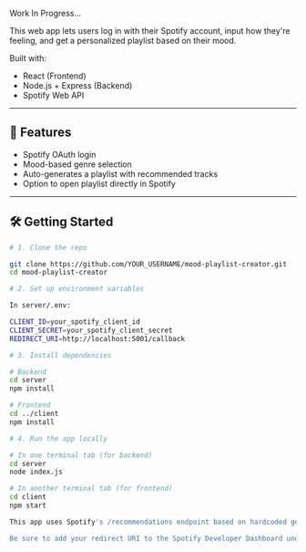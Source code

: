 Work In Progress...

This web app lets users log in with their Spotify account, input how they're feeling, and get a personalized playlist based on their mood.

Built with:
- React (Frontend)
- Node.js + Express (Backend)
- Spotify Web API

---

## 🚀 Features

- Spotify OAuth login
- Mood-based genre selection
- Auto-generates a playlist with recommended tracks
- Option to open playlist directly in Spotify

---

## 🛠️ Getting Started


```bash
# 1. Clone the repo

git clone https://github.com/YOUR_USERNAME/mood-playlist-creator.git
cd mood-playlist-creator

# 2. Set up environment variables

In server/.env:

CLIENT_ID=your_spotify_client_id
CLIENT_SECRET=your_spotify_client_secret
REDIRECT_URI=http://localhost:5001/callback

# 3. Install dependencies

# Backend
cd server
npm install

# Frontend
cd ../client
npm install

# 4. Run the app locally

# In one terminal tab (for backend)
cd server
node index.js

# In another terminal tab (for frontend)
cd client
npm start

This app uses Spotify's /recommendations endpoint based on hardcoded genre mappings.

Be sure to add your redirect URI to the Spotify Developer Dashboard under your app settings.
